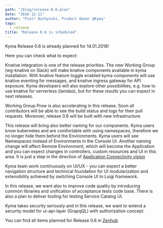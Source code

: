 ```yaml
---
path: "/blog/release-0.6-plan"
date: "2018-12-11"
author: "Piotr Bochynski, Product Owner @Kyma"
tags:
  - release
title: "Release 0.6 is scheduled"
---
```


Kyma Release 0.6 is already planned for 14.01.2018! 

Here you can check what to expect:

Knative integration is one of the release priorities. The new Working Group (wg-knative on Slack) will make knative components available in kyma installation. With knative feature toggle enabled kyma components will use knative eventing for messages, and knative ingress gateway for API exposure. Kyma developers will also explore other possibilities, e.g. how to use knative for serverless (lamdas), but for these results you can expect in next releases. 

Working Group Prow is also accelerating in this release. Soon all contributors will be able to see the build status and logs for their pull requests. Moreover, release 0.6 will be built with new infrastructure. 

This release will bring also better naming for our components. Kyma users know kubernetes and are comfortable with using namespaces, therefore we no longer hide them behind the Environments. Kyma users will see Namespaces instead of Environments in the Console UI. 
Another naming change will affect Remote Environment, which will become the Application and you can expect changes in controllers, custom resources and UI in this area. It is just a step in the direction of [Application Connectivity vision](https://github.com/kyma-project/community/blob/master/capabilities/application-connectivity.md)

Kyma team work continuously on UI/UX - you can expect a better navigation structure and technical foundation for UI modularization and extensibility achieved by switching Console UI to Luigi framework. 

In this release, we want also to improve code quality by introducing common libraries and unification of acceptance tests code base. There is also a plan to deliver tooling for testing Service Catalog UI.

Kyma takes security seriously and in this release, we want to extend a security model for ui-api-layer (GrapqQL) with authorization concept. 

You can find all items planned for Release 0.6 in [Zenhub](https://app.zenhub.com/workspaces/kyma---all-repositories-5b6d5985084045741e744dea/reports?report=release&release=5c015e1eda763f3a7c15abef)

